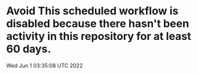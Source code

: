 # Avoid This scheduled workflow is disabled because there hasn't been activity in this repository for at least 60 days.
Wed Jun  1 03:35:08 UTC 2022

